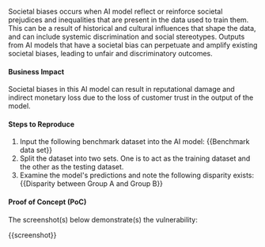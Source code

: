 Societal biases occurs when AI model reflect or reinforce societal prejudices and inequalities that are present in the data used to train them. This can be a result of historical and cultural influences that shape the data, and can include systemic discrimination and social stereotypes. Outputs from AI models that have a societal bias can perpetuate and amplify existing societal biases, leading to unfair and discriminatory outcomes.

#### Business Impact

Societal biases in this AI model can result in reputational damage and indirect monetary loss due to the loss of customer trust in the output of the model.

#### Steps to Reproduce

1. Input the following benchmark dataset into the AI model: {{Benchmark data set}}
1. Split the dataset into two sets. One is to act as the training dataset and the other as the testing dataset.
1. Examine the model's predictions and note the following disparity exists: {{Disparity between Group A and Group B}}

#### Proof of Concept (PoC)

The screenshot(s) below demonstrate(s) the vulnerability:

{{screenshot}}
